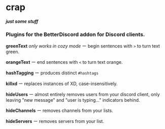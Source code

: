 # crap
***just some stuff***

### Plugins for the BetterDiscord addon for Discord clients.
**greenText** _only works in cozy mode_ ー begin sentences with `>` to turn text green.

**orangeText** ー end sentences with `<` to turn text orange.

**hashTagging** ー produces distinct `#hashtags`

**killxd** ー replaces instances of XD, case-insensitively.

**hideUsers** ー almost entirely removes users from your discord client, only leaving "new message" and "user is typing..." indicators behind.

**hideChannels** ー removes channels from your lists.

**hideServers** ー removes servers from your list.

